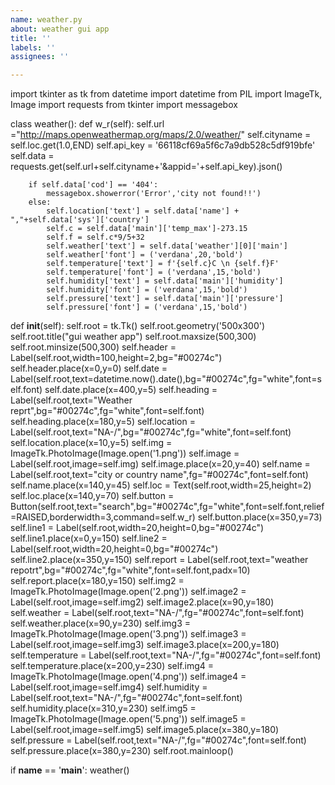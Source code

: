 ```yaml
---
name: weather.py
about: weather gui app
title: ''
labels: ''
assignees: ''

---
```


import tkinter as tk
from datetime import datetime
from PIL import ImageTk, Image
import requests
from tkinter import messagebox

 
class weather():
    def w_r(self):
        self.url ="http://maps.openweathermap.org/maps/2.0/weather/"
        self.cityname = self.loc.get(1.0,END)
        self.api_key = '66118cf69a5f6c7a9db528c5df919bfe'
        self.data = requests.get(self.url+self.cityname+'&appid='+self.api_key).json()

        if self.data['cod'] == '404':
            messagebox.showerror('Error','city not found!!')
        else:
            self.location['text'] = self.data['name'] + ","+self.data['sys']['country']
            self.c = self.data['main']['temp_max']-273.15
            self.f = self.c*9/5+32
            self.weather['text'] = self.data['weather'][0]['main']
            self.weather['font'] = ('verdana',20,'bold')
            self.temperature['text'] = f'{self.c}C \n {self.f}F'
            self.temperature['font'] = ('verdana',15,'bold')
            self.humidity['text'] = self.data['main']['humidity']
            self.humidity['font'] = ('verdana',15,'bold')
            self.pressure['text'] = self.data['main']['pressure']
            self.pressure['font'] = ('verdana',15,'bold')

def __init__(self):
      self.root = tk.Tk()
      self.root.geometry('500x300')
      self.root.title("gui weather app")
      self.root.maxsize(500,300)
      self.root.minsize(500,300)
      self.header = Label(self.root,width=100,height=2,bg="#00274c")
      self.header.place(x=0,y=0)
      self.date = Label(self.root,text=datetime.now().date(),bg="#00274c",fg="white",font=self.font)
      self.date.place(x=400,y=5)
      self.heading = Label(self.root,text="Weather reprt",bg="#00274c",fg="white",font=self.font)
      self.heading.place(x=180,y=5)
      self.location = Label(self.root,text="NA-/",bg="#00274c",fg="white",font=self.font)
      self.location.place(x=10,y=5)
      self.img = ImageTk.PhotoImage(Image.open('1.png'))
      self.image = Label(self.root,image=self.img)
      self.image.place(x=20,y=40)
      self.name = Label(self.root,text="city or country name",fg="#00274c",font=self.font)
      self.name.place(x=140,y=45)
      self.loc = Text(self.root,width=25,height=2)
      self.loc.place(x=140,y=70)
      self.button = Button(self.root,text="search",bg="#00274c",fg="white",font=self.font,relief=RAISED,borderwidth=3,command=self.w_r)
      self.button.place(x=350,y=73)
      self.line1 = Label(self.root,width=20,height=0,bg="#00274c")
      self.line1.place(x=0,y=150)
      self.line2 = Label(self.root,width=20,height=0,bg="#00274c")
      self.line2.place(x=350,y=150)
      self.report = Label(self.root,text="weather repotrt",bg="#00274c",fg="white",font=self.font,padx=10)
      self.report.place(x=180,y=150)
      self.img2 = ImageTk.PhotoImage(Image.open('2.png'))
      self.image2 = Label(self.root,image=self.img2)
      self.image2.place(x=90,y=180)
      self.weather = Label(self.root,text="NA-/",fg="#00274c",font=self.font)
      self.weather.place(x=90,y=230)
      self.img3 = ImageTk.PhotoImage(Image.open('3.png'))
      self.image3 = Label(self.root,image=self.img3)
      self.image3.place(x=200,y=180)
      self.temperature = Label(self.root,text="NA-/",fg="#00274c",font=self.font)
      self.temperature.place(x=200,y=230)
      self.img4 = ImageTk.PhotoImage(Image.open('4.png'))
      self.image4 = Label(self.root,image=self.img4)
      self.humidity = Label(self.root,text="NA-/",fg="#00274c",font=self.font)
      self.humidity.place(x=310,y=230)
      self.img5 = ImageTk.PhotoImage(Image.open('5.png'))
      self.image5 = Label(self.root,image=self.img5)
      self.image5.place(x=380,y=180)
      self.pressure = Label(self.root,text="NA-/",fg="#00274c",font=self.font)
      self.pressure.place(x=380,y=230)
      self.root.mainloop()
    
if __name__ == '__main__':
    weather()
